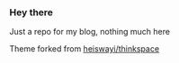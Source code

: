 ### Hey there

Just a repo for my blog, nothing much here

Theme forked from [heiswayi/thinkspace](https://github.com/heiswayi/thinkspace)
